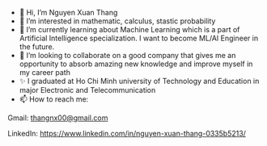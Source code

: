 - 👋 Hi, I’m Nguyen Xuan Thang 
- 👀 I’m interested in mathematic, calculus, stastic probability
- 🌱 I’m currently learning about Machine Learning which is a part of Artificial Intelligence specialization. I want to become ML/AI Engineer in the future.
- 💞️ I’m looking to collaborate on a good company that gives me an opportunity to absorb amazing new knowledge and improve myself in my career path
- ✨ I graduated at Ho Chi Minh university of Technology and Education in major Electronic and Telecommunication
- 📫 How to reach me:

Gmail: thangnx00@gmail.com

LinkedIn: https://www.linkedin.com/in/nguyen-xuan-thang-0335b5213/

<!---
ThangNgXuan/ThangNgXuan is a ✨ special ✨ repository because its `README.md` (this file) appears on your GitHub profile.
You can click the Preview link to take a look at your changes.
--->

